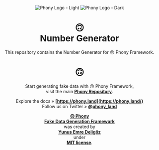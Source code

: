 <div align="center">

![Phony Logo - Light](https://raw.githubusercontent.com/phonyland/artwork/master/logo-light.png#gh-light-mode-only)
![Phony Logo - Dark](https://raw.githubusercontent.com/phonyland/artwork/master/logo-dark.png#gh-dark-mode-only)

</div>

<div align="center">

# 🙃<br>Number Generator

This repository contains the Number Generator for 🙃 Phony Framework.

</div>

<div align="center">

# 🙃

Start generating fake data with 🙃 Phony Framework,  
visit the main **[Phony Repository](https://github.com/phonyland/framework)**.

Explore the docs » **[https://phony.land](https://phony.land/)**  
Follow us on Twitter » **[@phony_land](https://twitter.com/phony_land)**

**[🙃 Phony<br/>Fake Data Generation Framework](https://phony.land)**  
was created by  
**[Yunus Emre Deligöz](https://twitter.com/yedeligoez)**  
under  
**[MIT license](https://opensource.org/licenses/MIT)**.

</div>
